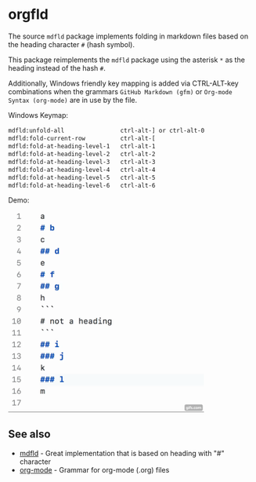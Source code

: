 # orgfld

The source `mdfld` package implements folding in markdown files based on the heading character `#` (hash symbol).

This package reimplements the `mdfld` package using the asterisk `*` as the heading instead of the hash `#`.

Additionally, Windows friendly key mapping is added via CTRL-ALT-key combinations when the grammars `GitHub Markdown (gfm)` or `Org-mode Syntax (org-mode)` are in use by the file.

Windows Keymap:
```
mdfld:unfold-all                ctrl-alt-] or ctrl-alt-0
mdfld:fold-current-row          ctrl-alt-[
mdfld:fold-at-heading-level-1   ctrl-alt-1
mdfld:fold-at-heading-level-2   ctrl-alt-2
mdfld:fold-at-heading-level-3   ctrl-alt-3
mdfld:fold-at-heading-level-4   ctrl-alt-4
mdfld:fold-at-heading-level-5   ctrl-alt-5
mdfld:fold-at-heading-level-6   ctrl-alt-6
```

Demo:

<img src="demo.gif" width=400>

## See also

* [mdfld](https://atom.io/packages/mfld) - Great implementation that is based on heading with "#" character
* [org-mode](https://atom.io/packages/org-mode) - Grammar for org-mode (.org) files
